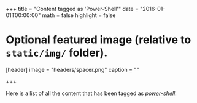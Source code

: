 +++
title = "Content tagged as 'Power-Shell'"
date = "2016-01-01T00:00:00"
math = false
highlight = false

# Optional featured image (relative to `static/img/` folder).
[header]
image = "headers/spacer.png"
caption = ""

+++

Here is a list of all the content that has been tagged as *[power-shell](https://f1.holisticinfosecforwebdevelopers.com/chap03.html#vps-identify-risks-powershell)*.

